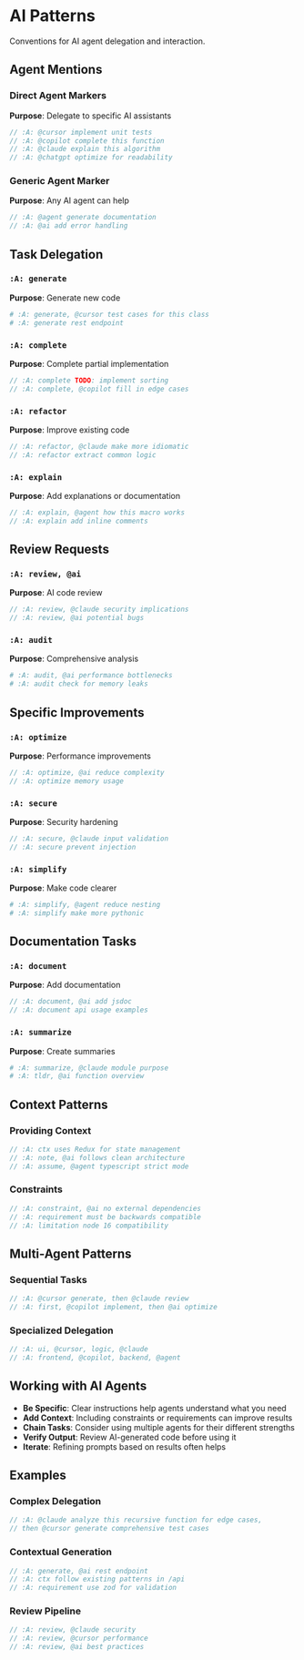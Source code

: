 # AI Patterns
<!-- :A: tldr Conventions for AI agent delegation and interaction -->
<!-- :A: convention Patterns specifically designed for AI agent workflows -->

Conventions for AI agent delegation and interaction.

## Agent Mentions

### Direct Agent Markers
**Purpose**: Delegate to specific AI assistants
```javascript
// :A: @cursor implement unit tests
// :A: @copilot complete this function
// :A: @claude explain this algorithm
// :A: @chatgpt optimize for readability
```

### Generic Agent Marker
**Purpose**: Any AI agent can help
```javascript
// :A: @agent generate documentation
// :A: @ai add error handling
```

## Task Delegation

### `:A: generate`
**Purpose**: Generate new code
```python
# :A: generate, @cursor test cases for this class
# :A: generate rest endpoint
```

### `:A: complete`
**Purpose**: Complete partial implementation
```javascript
// :A: complete TODO: implement sorting
// :A: complete, @copilot fill in edge cases
```

### `:A: refactor`
**Purpose**: Improve existing code
```go
// :A: refactor, @claude make more idiomatic
// :A: refactor extract common logic
```

### `:A: explain`
**Purpose**: Add explanations or documentation
```rust
// :A: explain, @agent how this macro works
// :A: explain add inline comments
```

## Review Requests

### `:A: review, @ai`
**Purpose**: AI code review
```javascript
// :A: review, @claude security implications
// :A: review, @ai potential bugs
```

### `:A: audit`
**Purpose**: Comprehensive analysis
```python
# :A: audit, @ai performance bottlenecks
# :A: audit check for memory leaks
```

## Specific Improvements

### `:A: optimize`
**Purpose**: Performance improvements
```javascript
// :A: optimize, @ai reduce complexity
// :A: optimize memory usage
```

### `:A: secure`
**Purpose**: Security hardening
```go
// :A: secure, @claude input validation
// :A: secure prevent injection
```

### `:A: simplify`
**Purpose**: Make code clearer
```python
# :A: simplify, @agent reduce nesting
# :A: simplify make more pythonic
```

## Documentation Tasks

### `:A: document`
**Purpose**: Add documentation
```javascript
// :A: document, @ai add jsdoc
// :A: document api usage examples
```

### `:A: summarize`
**Purpose**: Create summaries
```python
# :A: summarize, @claude module purpose
# :A: tldr, @ai function overview
```

## Context Patterns

### Providing Context
```javascript
// :A: ctx uses Redux for state management
// :A: note, @ai follows clean architecture
// :A: assume, @agent typescript strict mode
```

### Constraints
```javascript
// :A: constraint, @ai no external dependencies
// :A: requirement must be backwards compatible
// :A: limitation node 16 compatibility
```

## Multi-Agent Patterns

### Sequential Tasks
```javascript
// :A: @cursor generate, then @claude review
// :A: first, @copilot implement, then @ai optimize
```

### Specialized Delegation
```javascript
// :A: ui, @cursor, logic, @claude
// :A: frontend, @copilot, backend, @agent
```

## Working with AI Agents

- **Be Specific**: Clear instructions help agents understand what you need
- **Add Context**: Including constraints or requirements can improve results
- **Chain Tasks**: Consider using multiple agents for their different strengths
- **Verify Output**: Review AI-generated code before using it
- **Iterate**: Refining prompts based on results often helps

## Examples

### Complex Delegation
```javascript
// :A: @claude analyze this recursive function for edge cases,
// then @cursor generate comprehensive test cases
```

### Contextual Generation
```javascript
// :A: generate, @ai rest endpoint
// :A: ctx follow existing patterns in /api
// :A: requirement use zod for validation
```

### Review Pipeline
```javascript
// :A: review, @claude security
// :A: review, @cursor performance  
// :A: review, @ai best practices
```